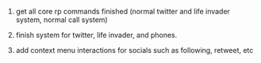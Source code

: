 1. get all core rp commands finished (normal twitter and life invader system, normal call system)

2. finish system for twitter, life invader, and phones.

3. add context menu interactions for socials such as following, retweet, etc
